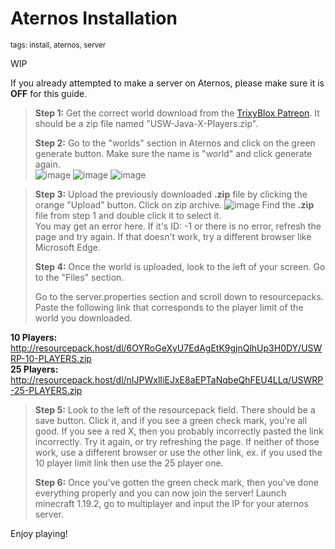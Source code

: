 # Aternos Installation
<sup>tags: install, aternos, server</sup>

WIP

If you already attempted to make a server on Aternos, please make sure it is **OFF** for this guide.

> __Step 1:__ Get the correct world download from the [TrixyBlox Patreon](https://www.patreon.com/TrixyBlox/posts). It should be a zip file named "USW-Java-X-Players.zip". <br />
>
> __Step 2:__ Go to the "worlds" section in Aternos and click on the green generate button. Make sure the name is "world" and click generate again. <br />
![image](https://user-images.githubusercontent.com/119267405/205163619-ffea20df-b45f-44b4-bb9f-5e0a0d9ef6e7.png)
![image](https://user-images.githubusercontent.com/119267405/205164377-5191411d-ee42-4552-8f81-dff0d4d0342a.png)
![image](https://user-images.githubusercontent.com/119267405/205166012-e44eb010-fcff-4b00-8bbf-778a80b467a7.png)


> __Step 3:__ Upload the previously downloaded __.zip__ file by clicking the orange "Upload" button. Click on zip archive.
> ![image](https://user-images.githubusercontent.com/119267405/205166310-3765aaca-d300-4169-b693-83e4bc2b8c2c.png)
>   Find the __.zip__ file from step 1 and double click it to select it. <br /> You may get an error here. If it's ID: -1 or there is no error, refresh the page and try again. If that doesn't work, try a different browser like Microsoft Edge. <br />
>
> __Step 4:__ Once the world is uploaded, look to the left of your screen. Go to the "Files" section.
> 
>   Go to the server.properties section and scroll down to resourcepacks. Paste the following link that corresponds to the player limit of the world you downloaded.

__10 Players:__ http://resourcepack.host/dl/6OYRoGeXyU7EdAgEtK9gjnQlhUp3H0DY/USWRP-10-PLAYERS.zip <br />
__25 Players:__ http://resourcepack.host/dl/nIJPWxlIiEJxE8aEPTaNqbeQhFEU4LLq/USWRP-25-PLAYERS.zip

> __Step 5:__ Look to the left of the resourcepack field. There should be a save button. Click it, and if you see a green check mark, you're all good. If you see a red X, then you probably incorrectly pasted the link incorrectly. Try it again, or try refreshing the page. If neither of those work, use a different browser or use the other link, ex. if you used the 10 player limit link then use the 25 player one.<br />
>
> __Step 6:__ Once you've gotten the green check mark, then you've done everything properly and you can now join the server! Launch minecraft 1.19.2, go to multiplayer and input the IP for your aternos server.

Enjoy playing!
